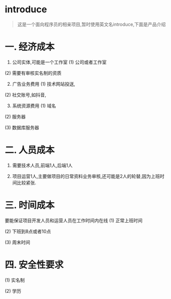 # introduce
> 这是一个面向程序员的相亲项目,暂时使用英文名introduce,下面是产品介绍

# 一. 经济成本
1. 公司实体,可能是一个工作室
(1) 公司或者工作室

(2) 需要有审核实名制的资质

2. 广告业务费用
(1) 技术网站投送,

(2) 社交账号,如抖音,

3. 系统资源费用
(1) 域名

(2) 服务器

(3) 数据库服务器

# 二. 人员成本
1. 需要技术人员,前端1人,后端1人

2. 项目运营1人,主要做项目的日常资料业务审核,还可能是2人的轮替,因为上班时间比较紧张.
# 三. 时间成本
要能保证项目开发人员和运营人员在工作时间内在线
(1) 正常上班时间

(2) 下班到8点或者10点

(3) 周末时间

# 四. 安全性要求
(1) 实名制

(2) 学历

